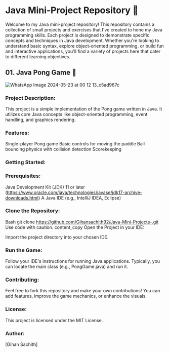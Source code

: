 # Java Mini-Project Repository 🚀               
Welcome to my Java mini-project repository! This repository contains a collection of small projects and exercises that I've created to hone my Java programming skills. Each project is designed to demonstrate specific concepts and techniques in Java development. Whether you're looking to understand basic syntax, explore object-oriented programming, or build fun and interactive applications, you'll find a variety of projects here that cater to different learning objectives.

## 01. Java Pong Game 🏓 
![WhatsApp Image 2024-05-23 at 00 12 13_c5ad967c](https://github.com/Gihansachith92/Java-Mini-Projects-/assets/110083916/6d1fbc90-892a-4966-81a5-2b8cc37be0ba)
### Project Description:

This project is a simple implementation of the Pong game written in Java. It utilizes core Java concepts like object-oriented programming, event handling, and graphics rendering.

### Features:

Single-player Pong game
Basic controls for moving the paddle
Ball bouncing physics with collision detection
Scorekeeping

### Getting Started:

### Prerequisites:

Java Development Kit (JDK) 11 or later (https://www.oracle.com/java/technologies/javase/jdk17-archive-downloads.html)
A Java IDE (e.g., IntelliJ IDEA, Eclipse)

### Clone the Repository:

Bash
git clone https://github.com/Gihansachith92/Java-Mini-Projects-.git
Use code with caution.
content_copy
Open the Project in your IDE:

Import the project directory into your chosen IDE.

### Run the Game:

Follow your IDE's instructions for running Java applications. Typically, you can locate the main class (e.g., PongGame.java) and run it.

### Contributing:

Feel free to fork this repository and make your own contributions! You can add features, improve the game mechanics, or enhance the visuals.

### License:

This project is licensed under the MIT License.

### Author:

[Gihan Sachith]
